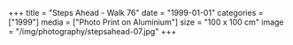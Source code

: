 +++
title = "Steps Ahead - Walk 76"
date = "1999-01-01"
categories = ["1999"]
media = ["Photo Print on Aluminium"]
size = "100 x 100 cm"
image = "/img/photography/stepsahead-07.jpg"
+++
